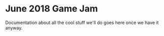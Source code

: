 # June 2018 Game Jam
Documentation about all the cool stuff we'll do goes here
once we have it anyway.